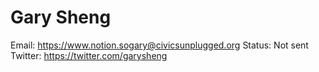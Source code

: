 # Gary Sheng

Email: https://www.notion.sogary@civicsunplugged.org
Status: Not sent
Twitter: https://twitter.com/garysheng